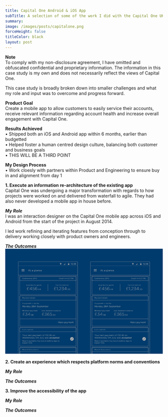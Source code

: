 ```yaml
---
title: Capital One Android & iOS App
subTitle: A selection of some of the work I did with the Capital One UK Mobile App. The app is used by nearly 1 million customers to help manage their accounts.
summary:
image: /images/posts/capitalone.png
forceHeight: false
titleColor: black
layout: post
---
```

**Note**  
To comply with my non-disclosure agreement, I have omitted and obfuscated confidential and proprietary information. The information in this case study is my own and does not necessarily reflect the views of Capital One.

This case study is broadly broken down into smaller challenges and what my role and input was to overcome and progress forward.

**Product Goal**  
Create a mobile app to allow customers to easily service their accounts, receive relevant information regarding account health and increase overall engagement with Capital One.

**Results Achieved**  
• Shipped both an iOS and Android app within 6 months, earlier than budgetted  
• Helped foster a human centred design culture, balancing both customer and business goals  
• THIS WILL BE A THIRD POINT  

**My Design Process**  
• Work cloesly with partners within Product and Engineering to ensure buy in and alignment from day 1

**1. Execute an information re-architecture of the existing app**  
Capital One was undergoing a major transformation with regards to how projects were worked on and delivered from waterfall to agile. They had also never developed a mobile app in house before. 

***My Role***  
I was an interaction designer on the Capital One mobile app across iOS and Android from the start of the project in August 2014.

I led work refining and iterating features from conception through to delivery working closely with product owners and engineers.

***The Outcomes***  
<img src="/images/posts/CapitalOneBlueprint.png" width="650px">

**2. Create an experience which respects platform norms and conventions**  

***My Role***  

***The Outcomes***  
<script async class="speakerdeck-embed" data-id="bf378b409cad424494ef5a75d7fbaf72" data-ratio="1.77777777777778" src="//speakerdeck.com/assets/embed.js"></script>

**3. Improve the accessibility of the app**  

***My Role***  

***The Outcomes***  